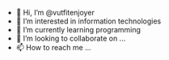 - 👋 Hi, I’m @vutfitenjoyer
- 👀 I’m interested in information technologies
- 🌱 I’m currently learning programming
- 💞️ I’m looking to collaborate on ...
- 📫 How to reach me ...

<!---
vutfitenjoyer/vutfitenjoyer is a ✨ special ✨ repository because its `README.md` (this file) appears on your GitHub profile.
You can click the Preview link to take a look at your changes.
--->
